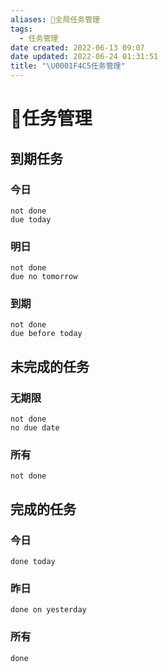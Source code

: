 ```yaml
---
aliases: 📅全局任务管理
tags:
  - 任务管理
date created: 2022-06-13 09:07
date updated: 2022-06-24 01:31:51
title: "\U0001F4C5任务管理"
---
```


# 📅任务管理

## 到期任务

### 今日

```tasks
not done
due today 
```

### 明日

```tasks
not done
due no tomorrow
```

### 到期

```tasks
not done
due before today
```

## 未完成的任务

### 无期限

```tasks
not done
no due date
```

### 所有

```tasks
not done
```

## 完成的任务

### 今日

```tasks
done today
```

### 昨日

```tasks
done on yesterday
```

### 所有

```tasks
done
```
